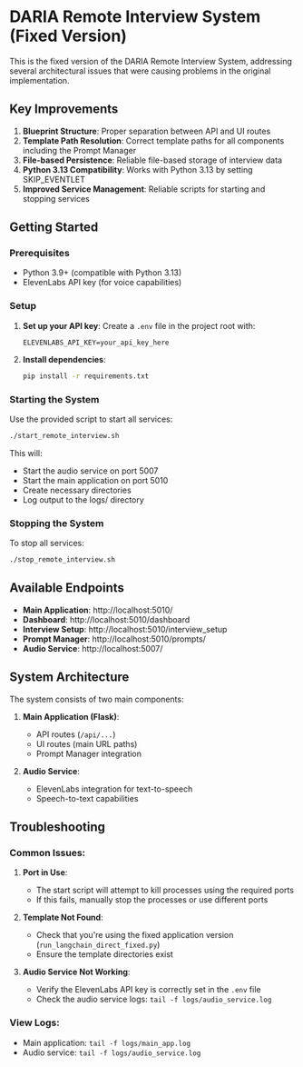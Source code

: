 # DARIA Remote Interview System (Fixed Version)

This is the fixed version of the DARIA Remote Interview System, addressing several architectural issues that were causing problems in the original implementation.

## Key Improvements

1. **Blueprint Structure**: Proper separation between API and UI routes
2. **Template Path Resolution**: Correct template paths for all components including the Prompt Manager
3. **File-based Persistence**: Reliable file-based storage of interview data
4. **Python 3.13 Compatibility**: Works with Python 3.13 by setting SKIP_EVENTLET
5. **Improved Service Management**: Reliable scripts for starting and stopping services

## Getting Started

### Prerequisites

- Python 3.9+ (compatible with Python 3.13)
- ElevenLabs API key (for voice capabilities)

### Setup

1. **Set up your API key**:
   Create a `.env` file in the project root with:
   ```
   ELEVENLABS_API_KEY=your_api_key_here
   ```

2. **Install dependencies**:
   ```bash
   pip install -r requirements.txt
   ```

### Starting the System

Use the provided script to start all services:

```bash
./start_remote_interview.sh
```

This will:
- Start the audio service on port 5007
- Start the main application on port 5010
- Create necessary directories
- Log output to the logs/ directory

### Stopping the System

To stop all services:

```bash
./stop_remote_interview.sh
```

## Available Endpoints

- **Main Application**: http://localhost:5010/
- **Dashboard**: http://localhost:5010/dashboard
- **Interview Setup**: http://localhost:5010/interview_setup
- **Prompt Manager**: http://localhost:5010/prompts/
- **Audio Service**: http://localhost:5007/

## System Architecture

The system consists of two main components:

1. **Main Application (Flask)**:
   - API routes (`/api/...`)
   - UI routes (main URL paths)
   - Prompt Manager integration

2. **Audio Service**:
   - ElevenLabs integration for text-to-speech
   - Speech-to-text capabilities

## Troubleshooting

### Common Issues:

1. **Port in Use**:
   - The start script will attempt to kill processes using the required ports
   - If this fails, manually stop the processes or use different ports

2. **Template Not Found**:
   - Check that you're using the fixed application version (`run_langchain_direct_fixed.py`)
   - Ensure the template directories exist

3. **Audio Service Not Working**:
   - Verify the ElevenLabs API key is correctly set in the `.env` file
   - Check the audio service logs: `tail -f logs/audio_service.log`

### View Logs:

- Main application: `tail -f logs/main_app.log`
- Audio service: `tail -f logs/audio_service.log` 